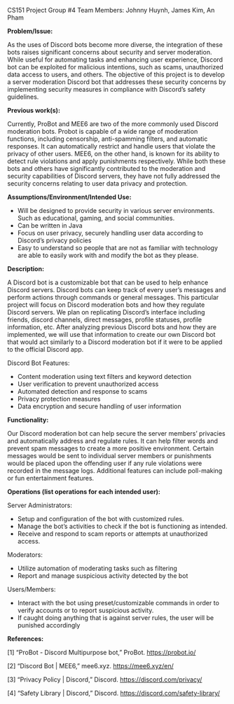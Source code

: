 CS151 Project Group #4 
Team Members: Johnny Huynh, James Kim, An Pham

**Problem/Issue:** 

As the uses of Discord bots become more diverse, the integration of these bots raises significant concerns about security and server moderation. While useful for automating tasks and enhancing user experience, Discord bot can be exploited for malicious intentions, such as scams, unauthorized data access to users, and others. The objective of this project is to develop a server moderation Discord bot that addresses these security concerns by implementing security measures in compliance with Discord’s safety guidelines.

**Previous work(s):**

Currently, ProBot and MEE6 are two of the more commonly used Discord moderation bots. Probot is capable of a wide range of moderation functions, including censorship, anti-spamming filters, and automatic responses. It can automatically restrict and handle users that violate the privacy of other users. MEE6, on the other hand, is known for its ability to detect rule violations and apply punishments respectively. While both these bots and others have significantly contributed to the moderation and security capabilities of Discord servers, they have not fully addressed the security concerns relating to user data privacy and protection.


**Assumptions/Environment/Intended Use:**

- Will be designed to provide security in various server environments. Such as educational, gaming, and social communities.
- Can be written in Java
- Focus on user privacy, securely handling user data according to Discord’s privacy policies
- Easy to understand so people that are not as familiar with technology are able to easily work with and modify the bot as they please.


**Description:**

A Discord bot is a customizable bot that can be used to help enhance Discord servers. Discord bots can keep track of every user’s messages and perform actions through commands or general messages. This particular project will focus on Discord moderation bots and how they regulate Discord servers.
We plan on replicating Discord’s interface including friends, discord channels, direct messages, profile statuses, profile information, etc. After analyzing previous Discord bots and how they are implemented, we will use that information to create our own Discord bot that would act similarly to a Discord moderation bot if it were to be applied to the official Discord app. 

Discord Bot Features:
- Content moderation using text filters and keyword detection
- User verification to prevent unauthorized access
- Automated detection and response to scams
- Privacy protection measures
- Data encryption and secure handling of user information


**Functionality:**

Our Discord moderation bot can help secure the server members’ privacies and automatically address and regulate rules. It can help filter words and prevent spam messages to create a more positive environment. Certain messages would be sent to individual server members or punishments would be placed upon the offending user if any rule violations were recorded in the message logs. Additional features can include poll-making or fun entertainment features.


**Operations (list operations for each intended user):**

Server Administrators:

- Setup and configuration of the bot with customized rules.
- Manage the bot’s activities to check if the bot is functioning as intended.
- Receive and respond to scam reports or attempts at unauthorized access.

Moderators:

- Utilize automation of moderating tasks such as filtering
- Report and manage suspicious activity detected by the bot
  
Users/Members:
- Interact with the bot using preset/customizable commands in order to verify accounts or to report suspicious activity.
- If caught doing anything that is against server rules, the user will be punished accordingly
  


**References:**

[1] “ProBot - Discord Multipurpose bot,” ProBot. https://probot.io/

[2] “Discord Bot | MEE6,” mee6.xyz. https://mee6.xyz/en/
‌

[3] “Privacy Policy | Discord,” Discord. https://discord.com/privacy/

[4] “Safety Library | Discord,” Discord. https://discord.com/safety-library/

